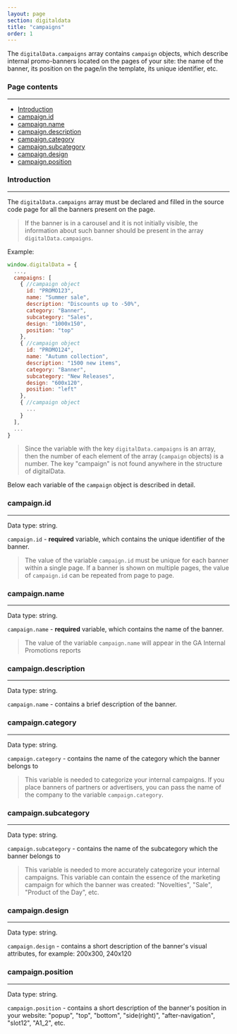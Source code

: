 ```yaml
---
layout: page
section: digitaldata
title: "campaigns"
order: 1
---
```


The `digitalData.campaigns` array contains `campaign` objects, which describe internal promo-banners located on the pages of your site: the name of the banner, its position on the page/in the template, its unique identifier, etc.

### Page contents
------
<ul class="page-navigation">
  <li><a href="#introduction">Introduction</a></li>
  <li><a href="#campaign.id">campaign.id</a></li>
  <li><a href="#campaign.name">campaign.name</a></li>
  <li><a href="#campaign.description">campaign.description</a></li>
  <li><a href="#campaign.category">campaign.category</a></li>
  <li><a href="#campaign.subcategory">campaign.subcategory</a></li>
  <li><a href="#campaign.design">campaign.design</a></li>
  <li><a href="#campaign.position">campaign.position</a></li>
</ul>


### <a name="introduction"></a>Introduction
------
The `digitalData.campaigns` array must be declared and filled in the source code page for all the banners present on the page.
>If the banner is in a carousel and it is not initially visible, the information about such banner should be present in the array `digitalData.campaigns`.

Example:
```javascript
window.digitalData = {
  ...,
  campaigns: [
    { //campaign object
      id: "PROMO123",
      name: "Summer sale",
      description: "Discounts up to -50%",
      category: "Banner",
      subcategory: "Sales",
      design: "1000x150",
      position: "top"
    },
    { //campaign object
      id: "PROMO124",
      name: "Autumn collection",
      description: "1500 new items",
      category: "Banner",
      subcategory: "New Releases",
      design: "600x120",
      position: "left"
    },
    { //campaign object
      ...
    }
  ],
  ...
}
```

>Since the variable with the key `digitalData.campaigns` is an array, then the number of each element of the array (`campaign` objects) is a number. The key "campaign" is not found anywhere in the structure of digitalData.

Below each variable of the `campaign` object is described in detail.

### <a name="campaign.id"></a>campaign.id
------
Data type: string.

`campaign.id` - **required** variable, which contains the unique identifier of the banner.

>The value of the variable `campaign.id` must be unique for each banner within a single page. If a banner is shown on multiple pages, the value of `campaign.id` can be repeated from page to page.

### <a name="campaign.name"></a>campaign.name
------
Data type: string.

`campaign.name` - **required** variable, which contains the name of the banner.

>The value of the variable `campaign.name` will appear in the GA Internal Promotions reports

### <a name="campaign.description"></a>campaign.description
------
Data type: string.

`campaign.name` - contains a brief description of the banner.

### <a name="campaign.category"></a>campaign.category
------
Data type: string.

`campaign.category` - contains the name of the category which the banner belongs to

>This variable is needed to categorize your internal campaigns. If you place banners of partners or advertisers, you can pass the name of the company to the variable `campaign.category`.

### <a name="campaign.subcategory"></a>campaign.subcategory
------
Data type: string.

`campaign.subcategory` - contains the name of the subcategory which the banner belongs to

>This variable is needed to more accurately categorize your internal campaigns. This variable can contain the essence of the marketing campaign for which the banner was created: "Novelties", "Sale", "Product of the Day", etc.

### <a name="campaign.design"></a>campaign.design
------
Data type: string.

`campaign.design` - contains a short description of the banner's visual attributes, for example: 200x300, 240x120

### <a name="campaign.position"></a>campaign.position
------
Data type: string.

`campaign.position` - contains a short description of the banner's position in your website: "popup", "top", "bottom", "side(right)", "after-navigation", "slot12", "A1_2", etc.
